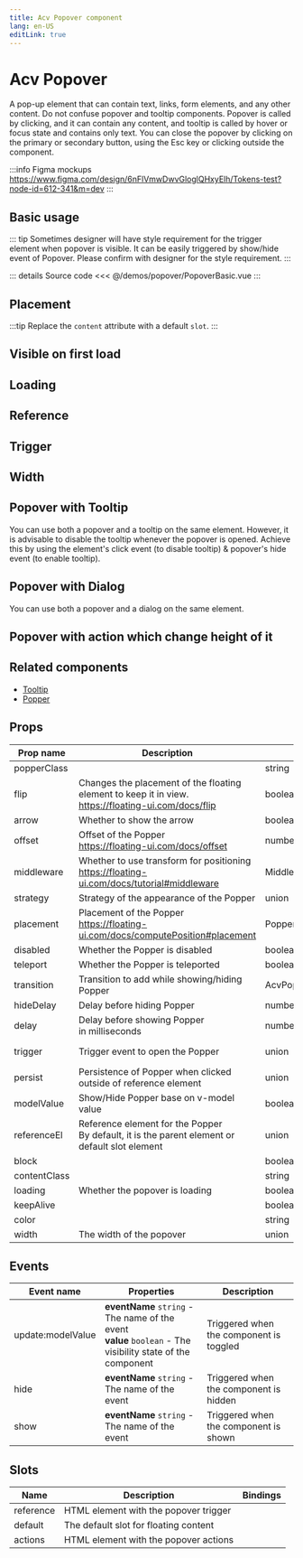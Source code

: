```yaml
---
title: Acv Popover component
lang: en-US
editLink: true
---
```


# Acv Popover

A pop-up element that can contain text, links, form elements, and any other content.
Do not confuse popover and tooltip components.
Popover is called by clicking, and it can contain any content, and tooltip is called by hover or focus state and contains only text.
You can close the popover by clicking on the primary or secondary button, using the Esc key or clicking outside the component.

:::info Figma mockups
https://www.figma.com/design/6nFlVmwDwvGloglQHxyElh/Tokens-test?node-id=612-341&m=dev
:::

## Basic usage

<PopoverBasic />

::: tip
Sometimes designer will have style requirement for the trigger element when popover is visible.
It can be easily triggered by show/hide event of Popover.
Please confirm with designer for the style requirement.
:::

::: details Source code
<<< @/demos/popover/PopoverBasic.vue
:::

## Placement

:::tip
Replace the `content` attribute with a default `slot`.
:::

<PopoverPlacement />

## Visible on first load

<PopoverVisibleOnFirstLoad />

## Loading

<PopoverLoading />

## Reference

<PopoverReference />

## Trigger

<PopoverTrigger />

## Width

<PopoverWidth />

## Popover with Tooltip

You can use both a popover and a tooltip on the same element.
However, it is advisable to disable the tooltip whenever the popover is opened.
Achieve this by using the element's click event (to disable tooltip) & popover's hide event (to enable tooltip).

<PopoverWithTooltip />

## Popover with Dialog

You can use both a popover and a dialog on the same element.

<PopoverWithDialog />

## Popover with action which change height of it

<PopoverWithAction />

## Related components

- [Tooltip](/components/tooltip/tooltip.doc)
- [Popper](/components/popper/popper.doc)

## Props

| Prop name    | Description                                                                                             | Type                 | Values           | Default        |
| ------------ | ------------------------------------------------------------------------------------------------------- | -------------------- | ---------------- | -------------- |
| popperClass  |                                                                                                         | string               | -                |                |
| flip         | Changes the placement of the floating element to keep it in view.<br/>https://floating-ui.com/docs/flip | boolean              | -                | false          |
| arrow        | Whether to show the arrow                                                                               | boolean              | -                | false          |
| offset       | Offset of the Popper<br/>https://floating-ui.com/docs/offset                                            | number               | -                | 32             |
| middleware   | Whether to use transform for positioning<br/>https://floating-ui.com/docs/tutorial#middleware           | Middleware           | -                |                |
| strategy     | Strategy of the appearance of the Popper                                                                | union                | -                |                |
| placement    | Placement of the Popper<br/>https://floating-ui.com/docs/computePosition#placement                      | PopperPlacement      | -                | 'bottom-start' |
| disabled     | Whether the Popper is disabled                                                                          | boolean              | -                | false          |
| teleport     | Whether the Popper is teleported                                                                        | boolean              | -                | false          |
| transition   | Transition to add while showing/hiding Popper                                                           | AcvPopperTransitions | -                | 'fade'         |
| hideDelay    | Delay before hiding Popper                                                                              | number               | -                | 0              |
| delay        | Delay before showing Popper<br/>in milliseconds                                                         | number               | -                | 0              |
| trigger      | Trigger event to open the Popper                                                                        | union                | 'click', 'hover' | 'click'        |
| persist      | Persistence of Popper when clicked outside of reference element                                         | union                | -                | false          |
| modelValue   | Show/Hide Popper base on v-model value                                                                  | boolean              | -                | undefined      |
| referenceEl  | Reference element for the Popper<br/>By default, it is the parent element or default slot element       | union                | -                |                |
| block        |                                                                                                         | boolean              | -                |                |
| contentClass |                                                                                                         | string               | -                |                |
| loading      | Whether the popover is loading                                                                          | boolean              | -                |                |
| keepAlive    |                                                                                                         | boolean              | -                |                |
| color        |                                                                                                         | string               | -                |                |
| width        | The width of the popover                                                                                | union                | -                | '150'          |

## Events

| Event name        | Properties                                                                                                     | Description                             |
| ----------------- | -------------------------------------------------------------------------------------------------------------- | --------------------------------------- |
| update:modelValue | **eventName** `string` - The name of the event<br/>**value** `boolean` - The visibility state of the component | Triggered when the component is toggled |
| hide              | **eventName** `string` - The name of the event                                                                 | Triggered when the component is hidden  |
| show              | **eventName** `string` - The name of the event                                                                 | Triggered when the component is shown   |

## Slots

| Name      | Description                           | Bindings |
| --------- | ------------------------------------- | -------- |
| reference | HTML element with the popover trigger |          |
| default   | The default slot for floating content |          |
| actions   | HTML element with the popover actions |          |

